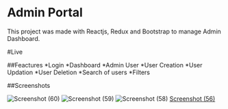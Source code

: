 # Admin Portal

This project was made with Reactjs, Redux and Bootstrap to manage Admin Dashboard.

#Live



##Feactures
*Login
*Dashboard
*Admin User
*User Creation
*User Updation
*User Deletion
*Search of users
*Filters


##Screenshots

![Screenshot (60)](https://user-images.githubusercontent.com/76946978/195751747-97252996-7e45-4010-888f-f4c936a0b6f0.png)
![Screenshot (59)](https://user-images.githubusercontent.com/76946978/195751832-5a6fcde0-e440-44cf-95a0-205e6e740484.png)
![Screenshot (58)](https://user-images.githubusercontent!.com/76946978/195751852-7667ae25-4067-4694-8f6c-d677d2c192de.png)
[Screenshot (56)](https://user-images.githubusercontent.com/76946978/195751865-b8ac0db8-f92c-4dd1-a282-8420377393ef.png)



